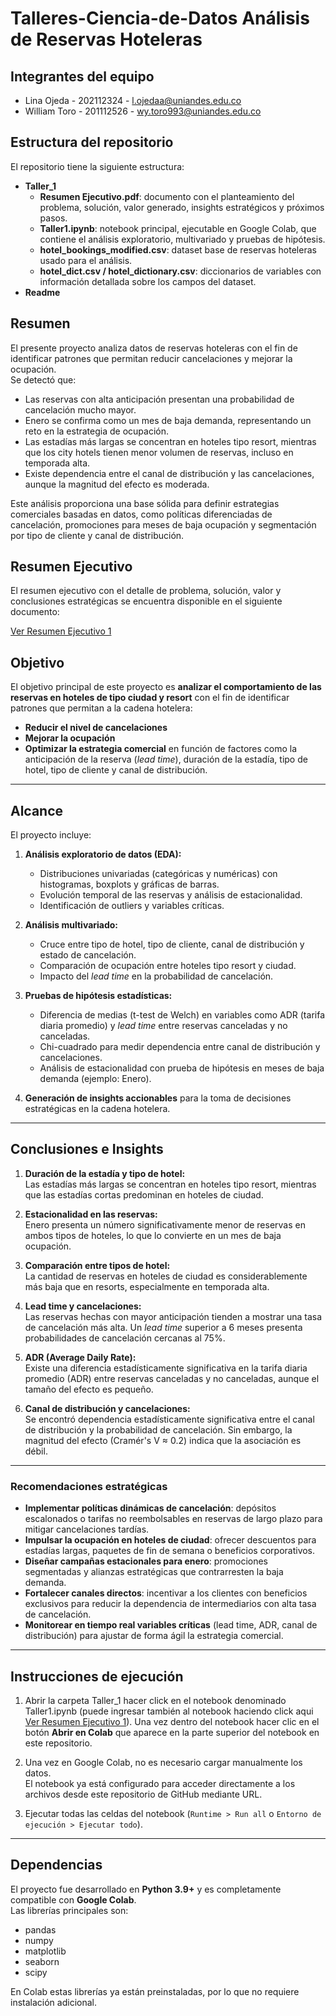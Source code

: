 # Talleres-Ciencia-de-Datos Análisis de Reservas Hoteleras

## Integrantes del equipo

-  Lina Ojeda - 202112324 - l.ojedaa@uniandes.edu.co
-  William Toro - 201112526 - wy.toro993@uniandes.edu.co

## Estructura del repositorio

El repositorio tiene la siguiente estructura:
- **Taller_1**
  - **Resumen Ejecutivo.pdf**: documento con el planteamiento del problema, solución, valor generado, insights estratégicos y próximos pasos.
  - **Taller1.ipynb**: notebook principal, ejecutable en Google Colab, que contiene el análisis exploratorio, multivariado y pruebas de hipótesis.  
  - **hotel_bookings_modified.csv**: dataset base de reservas hoteleras usado para el análisis.  
  - **hotel_dict.csv / hotel_dictionary.csv**: diccionarios de variables con información detallada sobre los campos del dataset.    
- **Readme**

## Resumen

El presente proyecto analiza datos de reservas hoteleras con el fin de identificar patrones que permitan reducir cancelaciones y mejorar la ocupación.  
Se detectó que:

- Las reservas con alta anticipación presentan una probabilidad de cancelación mucho mayor.  
- Enero se confirma como un mes de baja demanda, representando un reto en la estrategia de ocupación.  
- Las estadías más largas se concentran en hoteles tipo resort, mientras que los city hotels tienen menor volumen de reservas, incluso en temporada alta.  
- Existe dependencia entre el canal de distribución y las cancelaciones, aunque la magnitud del efecto es moderada.  

Este análisis proporciona una base sólida para definir estrategias comerciales basadas en datos, como políticas diferenciadas de cancelación, promociones para meses de baja ocupación y segmentación por tipo de cliente y canal de distribución.

## Resumen Ejecutivo

El resumen ejecutivo con el detalle de problema, solución, valor y conclusiones estratégicas se encuentra disponible en el siguiente documento:  

[Ver Resumen Ejecutivo 1](Taller_1/Resumen%20Ejecutivo.pdf)

## Objetivo
El objetivo principal de este proyecto es **analizar el comportamiento de las reservas en hoteles de tipo ciudad y resort** con el fin de identificar patrones que permitan a la cadena hotelera:
- **Reducir el nivel de cancelaciones**
- **Mejorar la ocupación**
- **Optimizar la estrategia comercial** en función de factores como la anticipación de la reserva (*lead time*), duración de la estadía, tipo de hotel, tipo de cliente y canal de distribución.

---

## Alcance
El proyecto incluye:
1. **Análisis exploratorio de datos (EDA):**
   - Distribuciones univariadas (categóricas y numéricas) con histogramas, boxplots y gráficas de barras.
   - Evolución temporal de las reservas y análisis de estacionalidad.
   - Identificación de outliers y variables críticas.

2. **Análisis multivariado:**
   - Cruce entre tipo de hotel, tipo de cliente, canal de distribución y estado de cancelación.
   - Comparación de ocupación entre hoteles tipo resort y ciudad.
   - Impacto del *lead time* en la probabilidad de cancelación.

3. **Pruebas de hipótesis estadísticas:**
   - Diferencia de medias (t-test de Welch) en variables como ADR (tarifa diaria promedio) y *lead time* entre reservas canceladas y no canceladas.
   - Chi-cuadrado para medir dependencia entre canal de distribución y cancelaciones.
   - Análisis de estacionalidad con prueba de hipótesis en meses de baja demanda (ejemplo: Enero).

4. **Generación de insights accionables** para la toma de decisiones estratégicas en la cadena hotelera.

---

## Conclusiones e Insights
1. **Duración de la estadía y tipo de hotel:**  
   Las estadías más largas se concentran en hoteles tipo resort, mientras que las estadías cortas predominan en hoteles de ciudad.

2. **Estacionalidad en las reservas:**  
   Enero presenta un número significativamente menor de reservas en ambos tipos de hoteles, lo que lo convierte en un mes de baja ocupación.

3. **Comparación entre tipos de hotel:**  
   La cantidad de reservas en hoteles de ciudad es considerablemente más baja que en resorts, especialmente en temporada alta.

4. **Lead time y cancelaciones:**  
   Las reservas hechas con mayor anticipación tienden a mostrar una tasa de cancelación más alta. Un *lead time* superior a 6 meses presenta probabilidades de cancelación cercanas al 75%.

5. **ADR (Average Daily Rate):**  
   Existe una diferencia estadísticamente significativa en la tarifa diaria promedio (ADR) entre reservas canceladas y no canceladas, aunque el tamaño del efecto es pequeño.

6. **Canal de distribución y cancelaciones:**  
   Se encontró dependencia estadísticamente significativa entre el canal de distribución y la probabilidad de cancelación. Sin embargo, la magnitud del efecto (Cramér's V ≈ 0.2) indica que la asociación es débil.
---
### Recomendaciones estratégicas

- **Implementar políticas dinámicas de cancelación**: depósitos escalonados o tarifas no reembolsables en reservas de largo plazo para mitigar cancelaciones tardías.  
- **Impulsar la ocupación en hoteles de ciudad**: ofrecer descuentos para estadías largas, paquetes de fin de semana o beneficios corporativos.  
- **Diseñar campañas estacionales para enero**: promociones segmentadas y alianzas estratégicas que contrarresten la baja demanda.  
- **Fortalecer canales directos**: incentivar a los clientes con beneficios exclusivos para reducir la dependencia de intermediarios con alta tasa de cancelación.  
- **Monitorear en tiempo real variables críticas** (lead time, ADR, canal de distribución) para ajustar de forma ágil la estrategia comercial.  
---

## Instrucciones de ejecución
1. Abrir la carpeta Taller_1 hacer click en el notebook denominado Taller1.ipynb (puede ingresar también al notebook haciendo click aqui [Ver Resumen Ejecutivo 1](Taller_1/Taller1.ipynb)). Una vez dentro del notebook hacer clic en el botón **Abrir en Colab** que aparece en la parte superior del notebook en este repositorio. 
2. Una vez en Google Colab, no es necesario cargar manualmente los datos.  
   El notebook ya está configurado para acceder directamente a los archivos desde este repositorio de GitHub mediante URL.

3. Ejecutar todas las celdas del notebook (`Runtime > Run all` o `Entorno de ejecución > Ejecutar todo`).

---

## Dependencias
El proyecto fue desarrollado en **Python 3.9+** y es completamente compatible con **Google Colab**.  
Las librerías principales son:
- pandas
- numpy
- matplotlib
- seaborn
- scipy

En Colab estas librerías ya están preinstaladas, por lo que no requiere instalación adicional.

